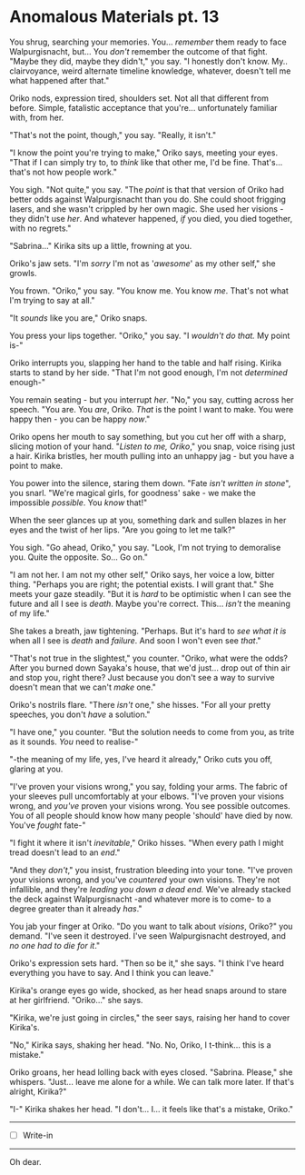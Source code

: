 # Anomalous Materials pt. 13

You shrug, searching your memories. You... *remember* them ready to face Walpurgisnacht, but... You *don't* remember the outcome of that fight. "Maybe they did, maybe they didn't," you say. "I honestly don't know. My.. clairvoyance, weird alternate timeline knowledge, whatever, doesn't tell me what happened after that."

Oriko nods, expression tired, shoulders set. Not all that different from before. Simple, fatalistic acceptance that you're... unfortunately familiar with, from her.

"That's not the point, though," you say. "Really, it isn't."

"I know the point you're trying to make," Oriko says, meeting your eyes. "That if I can simply try to, to *think* like that other me, I'd be fine. That's... that's not how people work."

You sigh. "Not quite," you say. "The *point* is that that version of Oriko had better odds against Walpurgisnacht than you do. She could shoot frigging lasers, and she wasn't crippled by her own magic. She used her visions - they didn't use *her*. And whatever happened, *if* you died, you died together, with no regrets."

"Sabrina..." Kirika sits up a little, frowning at you.

Oriko's jaw sets. "I'm *sorry* I'm not as '*awesome*' as my other self," she growls.

You frown. "Oriko," you say. "You know me. You know *me*. That's not what I'm trying to say at all."

"It *sounds* like you are," Oriko snaps.

You press your lips together. "Oriko," you say. "I *wouldn't do that.* My point is-"

Oriko interrupts you, slapping her hand to the table and half rising. Kirika starts to stand by her side. "That I'm not good enough, I'm not *determined* enough-"

You remain seating - but you interrupt *her*. "No," you say, cutting across her speech. "You are. You *are*, Oriko. *That* is the point I want to make. You were happy then - you can be happy *now*."

Oriko opens her mouth to say something, but you cut her off with a sharp, slicing motion of your hand. "*Listen to me, Oriko*," you snap, voice rising just a hair. Kirika bristles, her mouth pulling into an unhappy jag - but you have a point to make.

You power into the silence, staring them down. "Fate *isn't written in stone*", you snarl. "We're magical girls, for goodness' sake - we make the impossible *possible*. You *know* that!"

When the seer glances up at you, something dark and sullen blazes in her eyes and the twist of her lips. "Are you going to let me talk?"

You sigh. "Go ahead, Oriko," you say. "Look, I'm not trying to demoralise you. Quite the opposite. So... Go on."

"I am not her. I am not my other self," Oriko says, her voice a low, bitter thing. "Perhaps you are right; the potential exists. I will grant that." She meets your gaze steadily. "But it is *hard* to be optimistic when I can see the future and all I see is *death*. Maybe you're correct. This... *isn't* the meaning of my life."

She takes a breath, jaw tightening. "Perhaps. But it's hard to *see what it is* when all I see is *death* and *failure*. And soon I won't even see *that*."

"That's not true in the slightest," you counter. "Oriko, what were the odds? After you burned down Sayaka's house, that we'd just... drop out of thin air and stop you, right there? Just because you don't see a way to survive doesn't mean that we can't *make* one."

Oriko's nostrils flare. "There *isn't* one," she hisses. "For all your pretty speeches, you don't *have* a solution."

"I have one," you counter. "But the solution needs to come from you, as trite as it sounds. *You* need to realise-"

"-the meaning of my life, yes, I've heard it already," Oriko cuts you off, glaring at you.

"I've proven your visions wrong," you say, folding your arms. The fabric of your sleeves pull uncomfortably at your elbows. "I've proven your visions wrong, and *you've* proven your visions wrong. You see possible outcomes. You of all people should know how many people 'should' have died by now. You've *fought* fate-"

"I fight it where it isn't *inevitable*," Oriko hisses. "When every path I might tread doesn't lead to an *end*."

"And they *don't*," you insist, frustration bleeding into your tone. "I've proven your visions wrong, and you've *countered* your own visions. They're not infallible, and they're *leading you down a dead end.* We've already stacked the deck against Walpurgisnacht -and whatever more is to come- to a degree greater than it already *has*."

You jab your finger at Oriko. "Do you want to talk about *visions*, Oriko?" you demand. "I've seen it destroyed. I've seen Walpurgisnacht destroyed, and *no one had to die for it*."

Oriko's expression sets hard. "Then so be it," she says. "I think I've heard everything you have to say. And I think you can leave."

Kirika's orange eyes go wide, shocked, as her head snaps around to stare at her girlfriend. "Oriko..." she says.

"Kirika, we're just going in circles," the seer says, raising her hand to cover Kirika's.

"No," Kirika says, shaking her head. "No. No, Oriko, I t-think... this is a mistake."

Oriko groans, her head lolling back with eyes closed. "Sabrina. Please," she whispers. "Just... leave me alone for a while. We can talk more later. If that's alright, Kirika?"

"I-" Kirika shakes her head. "I don't... I... it feels like that's a mistake, Oriko."

---

- [ ] Write-in

---

Oh dear.
